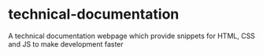 # technical-documentation
A technical documentation webpage which provide snippets for HTML, CSS and JS to make development faster
